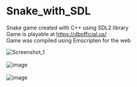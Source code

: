 # Snake_with_SDL

Snake game created with C++ using SDL2 library <br />
Game is playable at https://dbofficial.us/ <br />
Game was compiled using Emscripten for the web <br />

![Screenshot_1](https://user-images.githubusercontent.com/58227328/152090106-bae99e80-2f29-4772-8d5c-623da8a7af6a.png) <br />
<br />
![image](https://user-images.githubusercontent.com/58227328/152090309-65908148-1ffb-4120-aed2-b3da65e7ddba.png) <br />
<br />
![image](https://user-images.githubusercontent.com/58227328/152090338-7907b787-f4c8-4cda-8169-3e3e93f7a79b.png)


